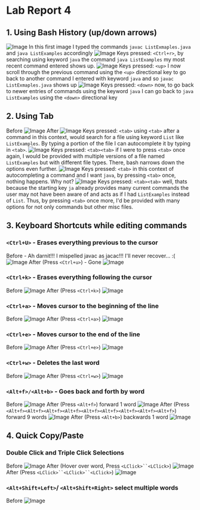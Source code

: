 # Lab Report 4
## 1. Using Bash History (up/down arrows)
![Image](https://bryab-edu.github.io/cse15l-lab-reports/report4files/bashscreenshot1.PNG)
In this first image I typed the commands `javac ListExmaples.java` and `java ListExamples` accordingly
![Image](https://bryab-edu.github.io/cse15l-lab-reports/report4files/bashscreenshot2.PNG)
Keys pressed: `<Ctrl+r>`, by searching using keyword `java` the command `java ListExamples` my most recent command entered shows up.
![Image](https://bryab-edu.github.io/cse15l-lab-reports/report4files/bashscreenshot3.PNG)
Keys pressed: `<up>` I now scroll through the previous command using the `<up>` directional key to go back to another command I entered with keyword `java` and so `javac ListExmaples.java` shows up
![Image](https://bryab-edu.github.io/cse15l-lab-reports/report4files/bashscreenshot4.PNG)
Keys pressed: `<down>` now, to go back to newer entries of commands using the keyword `java` I can go back to `java ListExamples` using the `<down>` directional key

## 2. Using Tab
Before
![Image](https://bryab-edu.github.io/cse15l-lab-reports/report4files/bashscreenshot5.PNG)
After
![Image](https://bryab-edu.github.io/cse15l-lab-reports/report4files/bashscreenshot6.PNG)
Keys pressed: `<tab>` using `<tab>` after a command in this context, would search for a file using keyword `List` like `ListExamples`. By typing a portion of the file I can autocomplete it by typing in `<tab>`.
![Image](https://bryab-edu.github.io/cse15l-lab-reports/report4files/bashscreenshot5.5.PNG)
Keys pressed: `<tab><tab>` if I were to press `<tab>` once again, I would be provided with multiple versions of a file named `ListExamples` but with different file types. There, bash narrows down the options even further. 
![Image](https://bryab-edu.github.io/cse15l-lab-reports/report4files/bashscreenshot7.01.PNG)
Keys pressed: `<tab>` in this context of autocompleting a command and I want `java`, by pressing `<tab>` once, nothing happens. Why not?
![Image](https://bryab-edu.github.io/cse15l-lab-reports/report4files/bashscreenshot7.02.PNG)
Keys pressed: `<tab><tab>` well, thats because the starting key `ja` already provides many current commands the user may not have been aware of and acts as if I had `ListExamples` instead of `List`. Thus, by pressing `<tab>` once more, I'd be provided with many options for not only commands but other misc files.

## 3. Keyboard Shortcuts while editing commands
### `<Ctrl+U>` - Erases everything previous to the cursor
Before - Ah darnit!!! I mispelled javac as jacac!!! I'll never recover... :(
![Image](https://bryab-edu.github.io/cse15l-lab-reports/report4files/bashscreenshot8.PNG)
After (Press `<Ctrl+u>`) - Gone
![Image](https://bryab-edu.github.io/cse15l-lab-reports/report4files/bashscreenshot9.PNG)
### `<Ctrl+k>` - Erases everything following the cursor
Before
![Image](https://bryab-edu.github.io/cse15l-lab-reports/report4files/bashscreenshot10.PNG)
After (Press `<Ctrl+k>`)
![Image](https://bryab-edu.github.io/cse15l-lab-reports/report4files/bashscreenshot11.PNG)
### `<Ctrl+a>` - Moves cursor to the beginning of the line
Before
![Image](https://bryab-edu.github.io/cse15l-lab-reports/report4files/bashscreenshot12.PNG)
After (Press `<Ctrl+a>`)
![Image](https://bryab-edu.github.io/cse15l-lab-reports/report4files/bashscreenshot13.PNG)
### `<Ctrl+e>` - Moves cursor to the end of the line
Before
![Image](https://bryab-edu.github.io/cse15l-lab-reports/report4files/bashscreenshot14.PNG)
After (Press `<Ctrl+e>`)
![Image](https://bryab-edu.github.io/cse15l-lab-reports/report4files/bashscreenshot15.PNG)
### `<Ctrl+w>` - Deletes the last word
Before
![Image](https://bryab-edu.github.io/cse15l-lab-reports/report4files/bashscreenshot15.PNG)
After (Press `<Ctrl+w>`)
![Image](https://bryab-edu.github.io/cse15l-lab-reports/report4files/bashscreenshot16.PNG)
### `<Alt+f>/<Alt+b>` - Goes back and forth by word
Before
![Image](https://bryab-edu.github.io/cse15l-lab-reports/report4files/bashscreenshot17.PNG)
After (Press `<Alt+f>`) forward 1 word
![Image](https://bryab-edu.github.io/cse15l-lab-reports/report4files/bashscreenshot18.PNG)
After (Press `<Alt+f><Alt+f><Alt+f><Alt+f><Alt+f><Alt+f><Alt+f><Alt+f><Alt+f>`) forward 9 words
![Image](https://bryab-edu.github.io/cse15l-lab-reports/report4files/bashscreenshot19.PNG)
After (Press `<Alt+b>`) backwards 1 word
![Image](https://bryab-edu.github.io/cse15l-lab-reports/report4files/bashscreenshot20.PNG)

## 4. Quick Copy/Paste
### Double Click and Triple Click Selections
Before
![Image](https://bryab-edu.github.io/cse15l-lab-reports/report4files/bashscreenshot17.PNG)
After (Hover over word, Press `<LClick>``<LClick>`)
![Image](https://bryab-edu.github.io/cse15l-lab-reports/report4files/bashscreenshot21.PNG)
After (Press `<LClick>``<LClick>``<LClick>`)
![Image](https://bryab-edu.github.io/cse15l-lab-reports/report4files/bashscreenshot22.PNG)
### `<Alt+Shift+Left>`/ `<Alt+Shift+Right>` select multiple words
Before
![Image](https://bryab-edu.github.io/cse15l-lab-reports/report4files/bashscreenshot17.PNG)





